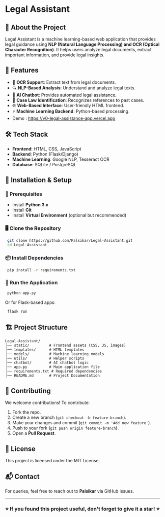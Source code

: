 # Legal Assistant
 
 ## 📌 About the Project
 Legal Assistant is a machine learning-based web application that provides legal guidance using **NLP (Natural Language Processing) and OCR (Optical Character Recognition)**. It helps users analyze legal documents, extract important information, and provide legal insights.
 
 ## 🚀 Features
 - 📝 **OCR Support**: Extract text from legal documents.
 - 🔍 **NLP-Based Analysis**: Understand and analyze legal texts.
 - 🤖 **AI Chatbot**: Provides automated legal assistance.
 - 📜 **Case Law Identification**: Recognizes references to past cases.
 - 🌐 **Web-Based Interface**: User-friendly HTML frontend.
 - ⚡ **Machine Learning Backend**: Python-based processing.
 - Demo : https://v0-legal-assistance-app.vercel.app
 
 ## 🛠️ Tech Stack
 - **Frontend**: HTML, CSS, JavaScript
 - **Backend**: Python (Flask/Django)
 - **Machine Learning**: Google NLP, Tesseract OCR
 - **Database**: SQLite / PostgreSQL
 
 ## 📂 Installation & Setup
 
 ### 🔧 Prerequisites
 - Install **Python 3.x**
 - Install **Git**
 - Install **Virtual Environment** (optional but recommended)
 
 ### 🖥️ Clone the Repository
 ```sh
  git clone https://github.com/Palsikar/Legal-Assistant.git
  cd Legal-Assistant
 ```
 
 ### 📦 Install Dependencies
 ```sh
  pip install -r requirements.txt
 ```
 
 ### 🚀 Run the Application
 ```sh
  python app.py
 ```
 Or for Flask-based apps:
 ```sh
  flask run
 ```
 
 ## 🏗️ Project Structure
 ```
 Legal-Assistant/
 │── static/         # Frontend assets (CSS, JS, images)
 │── templates/      # HTML templates
 │── models/         # Machine learning models
 │── utils/          # Helper scripts
 │── chatbot/        # AI chatbot logic
 │── app.py          # Main application file
 │── requirements.txt # Required dependencies
 │── README.md       # Project Documentation
 ```
 
 ## 🤝 Contributing
 We welcome contributions! To contribute:
 1. Fork the repo.
 2. Create a new branch (`git checkout -b feature-branch`).
 3. Make your changes and commit (`git commit -m 'Add new feature'`).
 4. Push to your fork (`git push origin feature-branch`).
 5. Open a **Pull Request**.
 
 ## 📜 License
 This project is licensed under the MIT License.
 
 ## 📬 Contact
 For queries, feel free to reach out to **Palsikar** via GitHub Issues.
 
 ---
 ### ⭐ If you found this project useful, don't forget to give it a star! ⭐
